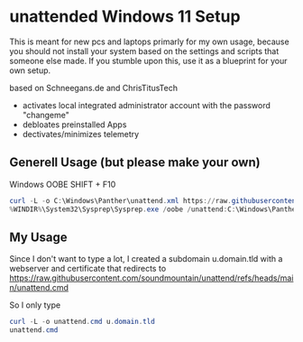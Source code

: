 # unattended Windows 11 Setup

This is meant for new pcs and laptops primarly for my own usage, because you should not install your system based on the settings and scripts that someone else made. If you stumble upon this, use it as a blueprint for your own setup.

based on Schneegans.de and ChrisTitusTech
 - activates local integrated administrator account with the password "changeme"
 - debloates preinstalled Apps
 - dectivates/minimizes telemetry

## Generell Usage (but please make your own)
Windows OOBE
SHIFT + F10
```powershell
curl -L -o C:\Windows\Panther\unattend.xml https://raw.githubusercontent.com/soundmountain/unattend/refs/heads/main/unattend.xml
%WINDIR%\System32\Sysprep\Sysprep.exe /oobe /unattend:C:\Windows\Panther\unattend.xml /reboot
```

## My Usage
Since I don't want to type a lot, I created a subdomain u.domain.tld with a webserver and certificate that redirects to https://raw.githubusercontent.com/soundmountain/unattend/refs/heads/main/unattend.cmd

So I only type
```powershell
curl -L -o unattend.cmd u.domain.tld
unattend.cmd
```
